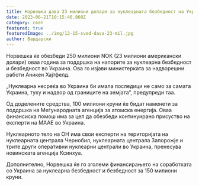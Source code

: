 ```yaml
---
title: Норвешка дава 23 милиони долари за нуклеарната безбедност на Украина
date: 2023-06-21T10:15:40.860Z
category: свет
featured: true
featuredImage: ../img/12-15-sved-dava-23-mil.jpg
author: Вардарски
---
```

Норвешка ќе обезбеди 250 милиони NOK (23 милиони американски долари) оваа година за поддршка на напорите за нуклеарна безбедност и безбедност во Украина. Ова го изјави министерката за надворешни работи Аникен Хајтфелд.

„Нуклеарна несреќа во Украина би имала последици не само за самата Украина, туку и надвор од границите на земјата“, предупреди таа.

Од доделените средства, 100 милиони круни ќе бидат наменети за поддршка на Меѓународната агенција за атомска енергија. Оваа финансиска помош има за цел да обезбеди континуирано присуство на експерти на МААЕ во Украина.

Нуклеарното тело на ОН има свои експерти на територијата на нуклеарната централа Чернобил, нуклеарната централа Запорожје и трите други оперативни нуклеарни централи во Украина, пренесува новинската агенција Ксинхуа.

Дополнително, Норвешка ќе го зголеми финансирањето на соработката со Украина за нуклеарна безбедност и безбедност за 150 милиони круни.